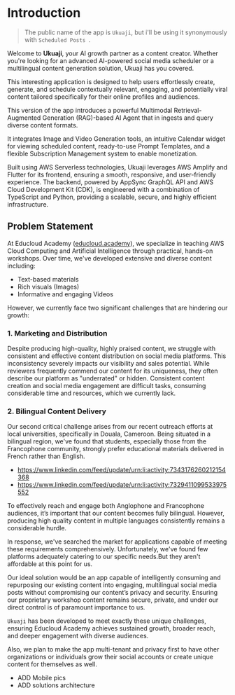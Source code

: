 # Introduction

> The public name of the app is `Ukuaji`, but i'll be using it synonymously with
> `Scheduled Posts `.

Welcome to **Ukuaji**, your AI growth partner as a content creator. Whether
you're looking for an advanced AI-powered social media scheduler or a
multilingual content generation solution, Ukuaji has you covered.

This interesting application is designed to help users effortlessly create,
generate, and schedule contextually relevant, engaging, and potentially viral
content tailored specifically for their online profiles and audiences.

This version of the app introduces a powerful Multimodal Retrieval-Augmented
Generation (RAG)-based AI Agent that in ingests and query diverse content
formats.

It integrates Image and Video Generation tools, an intuitive Calendar widget for
viewing scheduled content, ready-to-use Prompt Templates, and a flexible
Subscription Management system to enable monetization.

Built using AWS Serverless technologies, Ukuaji leverages AWS Amplify and
Flutter for its frontend, ensuring a smooth, responsive, and user-friendly
experience. The backend, powered by AppSync GraphQL API and AWS Cloud
Development Kit (CDK), is engineered with a combination of TypeScript and
Python, providing a scalable, secure, and highly efficient infrastructure.

## Problem Statement

At Educloud Academy ([educloud.academy](https://educloud.academy)), we
specialize in teaching AWS Cloud Computing and Artificial Intelligence through
practical, hands-on workshops. Over time, we've developed extensive and diverse
content including:

- Text-based materials
- Rich visuals (Images)
- Informative and engaging Videos

However, we currently face two significant challenges that are hindering our
growth:

### 1. Marketing and Distribution

Despite producing high-quality, highly praised content, we struggle with
consistent and effective content distribution on social media platforms. This
inconsistency severely impacts our visibility and sales potential. While
reviewers frequently commend our content for its uniqueness, they often describe
our platform as "underrated" or hidden. Consistent content creation and social
media engagement are difficult tasks, consuming considerable time and resources,
which we currently lack.

### 2. Bilingual Content Delivery

Our second critical challenge arises from our recent outreach efforts at local
universities, specifically in Douala, Cameroon. Being situated in a bilingual
region, we've found that students, especially those from the Francophone
community, strongly prefer educational materials delivered in French rather than
English.

- https://www.linkedin.com/feed/update/urn:li:activity:7343176260212154368
- https://www.linkedin.com/feed/update/urn:li:activity:7329411099533975552

To effectively reach and engage both Anglophone and Francophone audiences, it’s
important that our content becomes fully bilingual. However, producing high
quality content in multiple languages consistently remains a considerable
hurdle.

In response, we've searched the market for applications capable of meeting these
requirements comprehensively. Unfortunately, we've found few platforms
adequately catering to our specific needs.But they aren't affordable at this
point for us.

Our ideal solution would be an app capable of intelligently consuming and
repurposing our existing content into engaging, multilingual social media posts
without compromising our content’s privacy and security. Ensuring our
proprietary workshop content remains secure, private, and under our direct
control is of paramount importance to us.

`Ukuaji` has been developed to meet exactly these unique challenges, ensuring
Educloud Academy achieves sustained growth, broader reach, and deeper engagement
with diverse audiences.

Also, we plan to make the app multi-tenant and privacy first to have other
organizations or individuals grow their social accounts or create unique content
for themselves as well.

- ADD Mobile pics
- ADD solutions architecture
